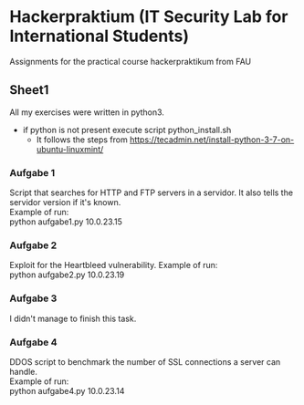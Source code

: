 # Hackerpraktium (IT Security Lab for International Students)
  Assignments for the practical course hackerpraktikum from FAU

## Sheet1
  All my exercises were written in python3.
  - if python is not present execute script python_install.sh
    - It follows the steps from https://tecadmin.net/install-python-3-7-on-ubuntu-linuxmint/

### Aufgabe 1
  Script that searches for HTTP and FTP servers in a servidor. It also tells the servidor version if it's known.  
  Example of run:  
  python aufgabe1.py 10.0.23.15
### Aufgabe 2
  Exploit for the Heartbleed vulnerability.
  Example of run:  
  python aufgabe2.py 10.0.23.19

### Aufgabe 3
  I didn't manage to finish this task.

### Aufgabe 4
  DDOS script to benchmark the number of SSL connections a server can handle.  
  Example of run:  
  python aufgabe4.py 10.0.23.14
